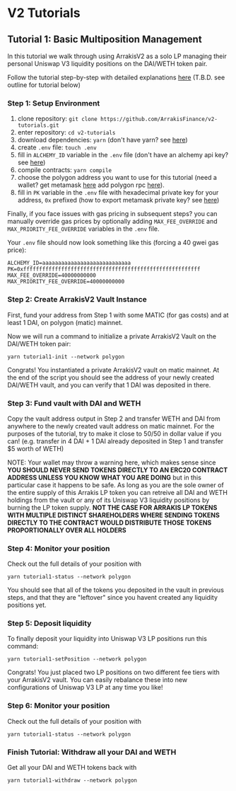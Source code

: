 # V2 Tutorials

## Tutorial 1: Basic Multiposition Management

In this tutorial we walk through using ArrakisV2 as a solo LP managing their personal Uniswap V3 liquidity positions on the DAI/WETH token pair.

Follow the tutorial step-by-step with detailed explanations [here](https://google.com) (T.B.D. see outline for tutorial below)

### Step 1: Setup Environment

1. clone repository: `git clone https://github.com/ArrakisFinance/v2-tutorials.git`
2. enter repository: `cd v2-tutorials`
3. download dependencies: `yarn` (don't have yarn? see [here](https://classic.yarnpkg.com/lang/en/docs/install/#mac-stable))
4. create `.env` file: `touch .env`
5. fill in `ALCHEMY_ID` variable in the `.env` file (don't have an alchemy api key? see [here](https://www.alchemy.com/))
6. compile contracts: `yarn compile`
7. choose the polygon address you want to use for this tutorial (need a wallet? get metamask [here](https://metamask.io/) add polygon rpc [here](https://wiki.polygon.technology/docs/develop/metamask/config-polygon-on-metamask/)).
8. fill in `PK` variable in the `.env` file with hexadecimal private key for your address, `0x` prefixed (how to export metamask private key? see [here](https://metamask.zendesk.com/hc/en-us/articles/360015289632-How-to-export-an-account-s-private-key#:~:text=On%20the%20account%20page%2C%20click,click%20%E2%80%9CConfirm%E2%80%9D%20to%20proceed.))

Finally, if you face issues with gas pricing in subsequent steps? you can manually override gas prices by optionally adding `MAX_FEE_OVERRIDE` and `MAX_PRIORITY_FEE_OVERRIDE` variables in the `.env` file.

Your `.env` file should now look something like this (forcing a 40 gwei gas price):

```
ALCHEMY_ID=aaaaaaaaaaaaaaaaaaaaaaaaaaaa
PK=0xffffffffffffffffffffffffffffffffffffffffffffffffffffffff
MAX_FEE_OVERRIDE=40000000000
MAX_PRIORITY_FEE_OVERRIDE=40000000000
```

### Step 2: Create ArrakisV2 Vault Instance

First, fund your address from Step 1 with some MATIC (for gas costs) and at least 1 DAI, on polygon (matic) mainnet.

Now we will run a command to initialize a private ArrakisV2 Vault on the DAI/WETH token pair:

```
yarn tutorial1-init --network polygon
```

Congrats! You instantiated a private ArrakisV2 vault on matic mainnet. At the end of the script you should see the address of your newly created DAI/WETH vault, and you can verify that 1 DAI was deposited in there.

### Step 3: Fund vault with DAI and WETH

Copy the vault address output in Step 2 and transfer WETH and DAI from anywhere to the newly created vault address on matic mainnet. For the purposes of the tutorial, try to make it close to 50/50 in dollar value if you can! (e.g. transfer in 4 DAI + 1 DAI already deposited in Step 1 and transfer $5 worth of WETH)

NOTE: Your wallet may throw a warning here, which makes sense since **YOU SHOULD NEVER SEND TOKENS DIRECTLY TO AN ERC20 CONTRACT ADDRESS UNLESS YOU KNOW WHAT YOU ARE DOING** but in this particular case it happens to be safe. As long as you are the sole owner of the entire supply of this Arrakis LP token you can retreive all DAI and WETH holdings from the vault or any of its Uniswap V3 liquidity positions by burning the LP token supply. **NOT THE CASE FOR ARRAKIS LP TOKENS WITH MULTIPLE DISTINCT SHAREHOLDERS WHERE SENDING TOKENS DIRECTLY TO THE CONTRACT WOULD DISTRIBUTE THOSE TOKENS PROPORTIONALLY OVER ALL HOLDERS**

### Step 4: Monitor your position

Check out the full details of your position with

```
yarn tutorial1-status --network polygon
```

You should see that all of the tokens you deposited in the vault in previous steps, and that they are "leftover" since you havent created any liquidity positions yet.

### Step 5: Deposit liquidity

To finally deposit your liquidity into Uniswap V3 LP positions run this command:

```
yarn tutorial1-setPosition --network polygon
```

Congrats! You just placed two LP positions on two different fee tiers with your ArrakisV2 vault. You can easily rebalance these into new configurations of Uniswap V3 LP at any time you like!

### Step 6: Monitor your position

Check out the full details of your position with

```
yarn tutorial1-status --network polygon
```

### Finish Tutorial: Withdraw all your DAI and WETH

Get all your DAI and WETH tokens back with

```
yarn tutorial1-withdraw --network polygon
```
